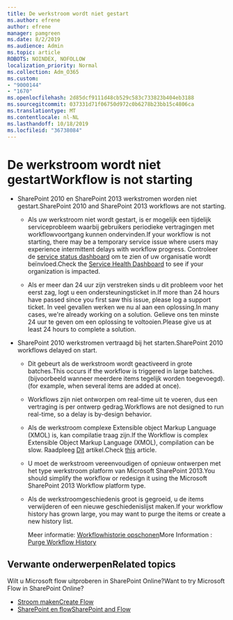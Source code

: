 ```yaml
---
title: De werkstroom wordt niet gestart
ms.author: efrene
author: efrene
manager: pamgreen
ms.date: 8/2/2019
ms.audience: Admin
ms.topic: article
ROBOTS: NOINDEX, NOFOLLOW
localization_priority: Normal
ms.collection: Adm_O365
ms.custom:
- "9000144"
- "1670"
ms.openlocfilehash: 2d85dcf9111d48cb529c583c733823b404eb3188
ms.sourcegitcommit: 037331d71f06750d972c0b6278b23bb15c4806ca
ms.translationtype: MT
ms.contentlocale: nl-NL
ms.lasthandoff: 10/18/2019
ms.locfileid: "36738084"
---
```

# <a name="workflow-is-not-starting"></a><span data-ttu-id="49d6f-102">De werkstroom wordt niet gestart</span><span class="sxs-lookup"><span data-stu-id="49d6f-102">Workflow is not starting</span></span>

- <span data-ttu-id="49d6f-103">SharePoint 2010 en SharePoint 2013 werkstromen worden niet gestart.</span><span class="sxs-lookup"><span data-stu-id="49d6f-103">SharePoint 2010 and SharePoint 2013 workflows are not starting.</span></span>

    - <span data-ttu-id="49d6f-104">Als uw werkstroom niet wordt gestart, is er mogelijk een tijdelijk serviceprobleem waarbij gebruikers periodieke vertragingen met workflowvoortgang kunnen ondervinden.</span><span class="sxs-lookup"><span data-stu-id="49d6f-104">If your workflow is not starting, there may be a temporary service issue where users may experience intermittent delays with workflow progress.</span></span> <span data-ttu-id="49d6f-105">Controleer de [service status dashboard](https:/admin.microsoft.com/AdminPortal/Home#/servicehealth) om te zien of uw organisatie wordt beïnvloed.</span><span class="sxs-lookup"><span data-stu-id="49d6f-105">Check the [Service Health Dashboard](https:/admin.microsoft.com/AdminPortal/Home#/servicehealth) to see if your organization is impacted.</span></span>

    - <span data-ttu-id="49d6f-106">Als er meer dan 24 uur zijn verstreken sinds u dit probleem voor het eerst zag, logt u een ondersteuningsticket in.</span><span class="sxs-lookup"><span data-stu-id="49d6f-106">If more than 24 hours have passed since you first saw this issue, please log a support ticket.</span></span> <span data-ttu-id="49d6f-107">In veel gevallen werken we nu al aan een oplossing.</span><span class="sxs-lookup"><span data-stu-id="49d6f-107">In many cases, we're already working on a solution.</span></span> <span data-ttu-id="49d6f-108">Gelieve ons ten minste 24 uur te geven om een oplossing te voltooien.</span><span class="sxs-lookup"><span data-stu-id="49d6f-108">Please give us at least 24 hours to complete a solution.</span></span>

- <span data-ttu-id="49d6f-109">SharePoint 2010 werkstromen vertraagd bij het starten.</span><span class="sxs-lookup"><span data-stu-id="49d6f-109">SharePoint 2010 workflows delayed on start.</span></span>

    - <span data-ttu-id="49d6f-110">Dit gebeurt als de werkstroom wordt geactiveerd in grote batches.</span><span class="sxs-lookup"><span data-stu-id="49d6f-110">This occurs if the workflow is triggered in large batches.</span></span> <span data-ttu-id="49d6f-111">(bijvoorbeeld wanneer meerdere items tegelijk worden toegevoegd).</span><span class="sxs-lookup"><span data-stu-id="49d6f-111">(for example, when several items are added at once).</span></span>

    - <span data-ttu-id="49d6f-112">Workflows zijn niet ontworpen om real-time uit te voeren, dus een vertraging is per ontwerp gedrag.</span><span class="sxs-lookup"><span data-stu-id="49d6f-112">Workflows are not designed to run real-time, so a delay is by-design behavior.</span></span>

   -  <span data-ttu-id="49d6f-113">Als de werkstroom complexe Extensible object Markup Language (XMOL) is, kan compilatie traag zijn.</span><span class="sxs-lookup"><span data-stu-id="49d6f-113">If the Workflow is complex Extensible Object Markup Language (XMOL), compilation can be slow.</span></span> <span data-ttu-id="49d6f-114">Raadpleeg [Dit](https://support.microsoft.com//kb/3043697) artikel.</span><span class="sxs-lookup"><span data-stu-id="49d6f-114">Check [this](https://support.microsoft.com//kb/3043697) article.</span></span>

    - <span data-ttu-id="49d6f-115">U moet de werkstroom vereenvoudigen of opnieuw ontwerpen met het type werkstroom platform van Microsoft SharePoint 2013.</span><span class="sxs-lookup"><span data-stu-id="49d6f-115">You should simplify the workflow or redesign it using the Microsoft SharePoint 2013 Workflow platform type.</span></span>

    - <span data-ttu-id="49d6f-116">Als de werkstroomgeschiedenis groot is gegroeid, u de items verwijderen of een nieuwe geschiedenislijst maken.</span><span class="sxs-lookup"><span data-stu-id="49d6f-116">If your workflow history has grown large, you may want to purge the items or create a new history list.</span></span>

        <span data-ttu-id="49d6f-117">Meer informatie: [Workflowhistorie opschonen](https://blogs.technet.microsoft.com/marj/2015/08/07/sharepoint-2010-workflows-best-practice-purge-workflow-history-list-items/)</span><span class="sxs-lookup"><span data-stu-id="49d6f-117">More Information : [Purge Workflow History](https://blogs.technet.microsoft.com/marj/2015/08/07/sharepoint-2010-workflows-best-practice-purge-workflow-history-list-items/)</span></span>


## <a name="related-topics"></a><span data-ttu-id="49d6f-118">Verwante onderwerpen</span><span class="sxs-lookup"><span data-stu-id="49d6f-118">Related topics</span></span>
<span data-ttu-id="49d6f-119">Wilt u Microsoft flow uitproberen in SharePoint Online?</span><span class="sxs-lookup"><span data-stu-id="49d6f-119">Want to try Microsoft Flow in SharePoint Online?</span></span>
- [<span data-ttu-id="49d6f-120">Stroom maken</span><span class="sxs-lookup"><span data-stu-id="49d6f-120">Create Flow</span></span>](https://support.office.com/article/Create-a-flow-for-a-list-or-library-in-SharePoint-Online-or-OneDrive-for-Business-a9c3e03b-0654-46af-a254-20252e580d01) 
- [<span data-ttu-id="49d6f-121">SharePoint en flow</span><span class="sxs-lookup"><span data-stu-id="49d6f-121">SharePoint and Flow</span></span>](https://flow.microsoft.com/blog/sharepoint-and-flow/) 



